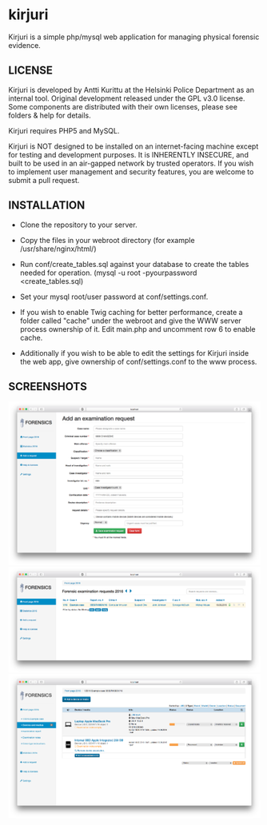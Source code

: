 # kirjuri
Kirjuri is a simple php/mysql web application for managing physical forensic evidence.

LICENSE
------------

Kirjuri is developed by Antti Kurittu at the Helsinki Police Department as an internal tool. Original development released under the GPL v3.0 license. Some components are distributed with their own licenses, please see folders & help for details.

Kirjuri requires PHP5 and MySQL.

Kirjuri is NOT designed to be installed on an internet-facing machine except for testing and development purposes. It is INHERENTLY INSECURE, and built to be used in an air-gapped network by trusted operators. If you wish to implement user management and security features, you are welcome to submit a pull request.

INSTALLATION
------------

* Clone the repository to your server.
* Copy the files in your webroot directory (for example /usr/share/nginx/html/) 
* Run conf/create_tables.sql against your database to create the tables needed for operation. (mysql -u root -pyourpassword <create_tables.sql)
* Set your mysql root/user password at conf/settings.conf.

* If you wish to enable Twig caching for better performance, create a folder called "cache" under the webroot and give the WWW server process ownership of it. Edit main.php and uncomment row 6 to enable cache.
* Additionally if you wish to be able to edit the settings for Kirjuri inside the web app, give ownership of conf/settings.conf to the www process.

SCREENSHOTS
------------

![Add a request](https://github.com/AnttiKurittu/kirjuri/blob/master/conf/screenshot_add_request.png)
![Index page](https://github.com/AnttiKurittu/kirjuri/blob/master/conf/screenshot_index.png)
![Device listing in case](https://github.com/AnttiKurittu/kirjuri/blob/master/conf/screenshot_devices.png)
